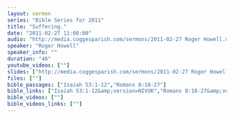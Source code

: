 ```yaml
---
layout: sermon
series: "Bible Series for 2011"
title: "Suffering."
date: "2011-02-27 11:00:00"
audio: "http://media.coggesparish.com/sermons/2011-02-27 Roger Howell.mp3"
speaker: "Roger Howell"
speaker_info: ""
duration: "46"
youtube_videos: [""]
slides: ["http://media.coggesparish.com/sermons/2011-02-27 Roger Howell.pdf"]
files: [""]
bible_passages: ["Isaiah 53:1-12","Romans 8:18-27"]
bible_links: ["Isaiah 53:1-12&amp;version=NIVUK","Romans 8:18-27&amp;version=NIVUK"]
bible_videos: [""]
bible_videos_links: [""]
---
```

